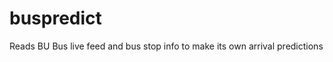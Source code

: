 buspredict
==========

Reads BU Bus live feed and bus stop info to make its own arrival predictions
